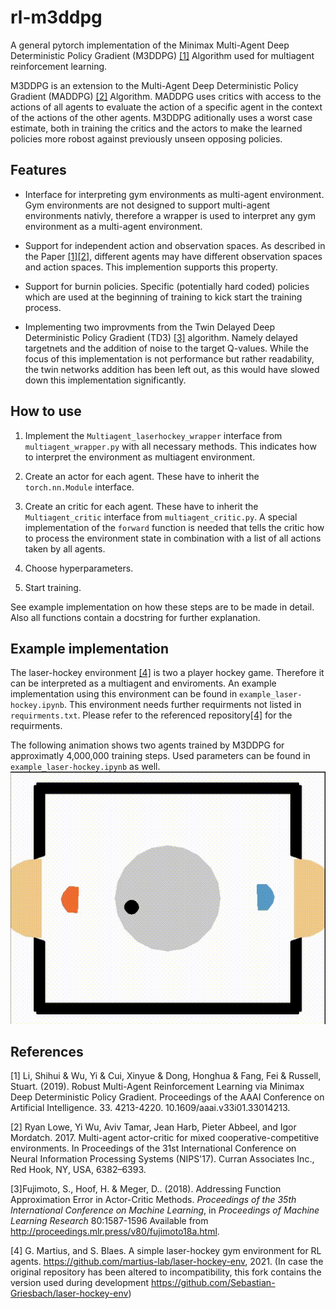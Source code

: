 # rl-m3ddpg

A general pytorch implementation of the Minimax Multi-Agent Deep Deterministic Policy Gradient (M3DDPG) [[1]](#1) Algorithm used for multiagent reinforcement learning.

M3DDPG is an extension to the Multi-Agent Deep Deterministic Policy Gradient (MADDPG) [[2]](#2) Algorithm. MADDPG uses critics with access to the actions of all agents to evaluate the action of a specific agent in the context of the actions of the other agents.
M3DDPG aditionally uses a worst case estimate, both in training the critics and the actors to make the learned policies more robost against previously unseen opposing policies.

## Features

- Interface for interpreting gym environments as multi-agent environment. Gym environments are not designed to support multi-agent environments nativly, therefore a wrapper is used to interpret any gym environment as a multi-agent environment.

- Support for independent action and observation spaces. As described in the Paper [[1]](#1)[[2]](#2), different agents may have different observation spaces and action spaces. This implemention supports this property.

- Support for burnin policies. Specific (potentially hard coded) policies which are used at the beginning of training to kick start the training process.

- Implementing two improvments from the Twin Delayed Deep Deterministic Policy Gradient (TD3) [[3]](#3) algorithm. Namely delayed targetnets and the addition of noise to the target Q-values. While the focus of this implementation is not performance but rather readability, the twin networks addition has been left out, as this would have slowed down this implementation significantly.

## How to use

1. Implement the `Multiagent_laserhockey_wrapper` interface from `multiagent_wrapper.py` with all necessary methods. This indicates how to interpret the environment as multiagent environment.

2. Create an actor for each agent. These have to inherit the `torch.nn.Module` interface.

3. Create an critic for each agent. These have to inherit the `Multiagent_critic` interface from `multiagent_critic.py`. A special implementation of the `forward` function is needed that tells the critic how to process the environment state in combination with a list of all actions taken by all agents.

4. Choose hyperparameters.

5. Start training.

See example implementation on how these steps are to be made in detail.
Also all functions contain a docstring for further explanation.

## Example implementation

The laser-hockey environment [[4]](#4) is two a player hockey game. Therefore it can be interpreted as a multiagent and enviroments. An example implementation using this environment can be found in `example_laser-hockey.ipynb`. This environment needs further requirments not listed in `requirments.txt`. Please refer to the referenced repository[[4]](#4) for the requirments.

The following animation shows two agents trained by M3DDPG for approximatly 4,000,000 training steps. Used parameters can be found in `example_laser-hockey.ipynb` as well.
![(Two with M3DDPG trained agents playing.)](./models/trained_agents_rollouts.gif)

## References

<a id="1">[1]</a> Li, Shihui & Wu, Yi & Cui, Xinyue & Dong, Honghua & Fang, Fei & Russell, Stuart. (2019). Robust Multi-Agent Reinforcement Learning via Minimax Deep Deterministic Policy Gradient. Proceedings of the AAAI Conference on Artificial Intelligence. 33. 4213-4220. 10.1609/aaai.v33i01.33014213. 

<a id="2">[2]</a> Ryan Lowe, Yi Wu, Aviv Tamar, Jean Harb, Pieter Abbeel, and Igor Mordatch. 2017. Multi-agent actor-critic for mixed cooperative-competitive environments. In Proceedings of the 31st International Conference on Neural Information Processing Systems (NIPS'17). Curran Associates Inc., Red Hook, NY, USA, 6382–6393.

<a id="3">[3]</a>Fujimoto, S., Hoof, H. &amp; Meger, D.. (2018). Addressing Function Approximation Error in Actor-Critic Methods. <i>Proceedings of the 35th International Conference on Machine Learning</i>, in <i>Proceedings of Machine Learning Research</i> 80:1587-1596 Available from http://proceedings.mlr.press/v80/fujimoto18a.html.

<a id="4">[4]</a> G. Martius, and S. Blaes.  A simple laser-hockey gym environment for RL agents. https://github.com/martius-lab/laser-hockey-env, 2021. 
(In case the original repository has been altered to incompatibility, this fork contains the version used during development https://github.com/Sebastian-Griesbach/laser-hockey-env)

